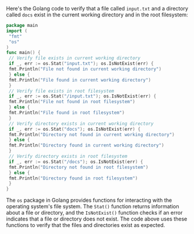 Here's the Golang code to verify that a file called `input.txt` and a directory called `docs` exist in the current working directory and in the root filesystem:
```go
package main
import (
 "fmt"
 "os"
)
func main() {
 // Verify file exists in current working directory
 if _, err := os.Stat("input.txt"); os.IsNotExist(err) {
 fmt.Println("File not found in current working directory")
 } else {
 fmt.Println("File found in current working directory")
 }
 // Verify file exists in root filesystem
 if _, err := os.Stat("/input.txt"); os.IsNotExist(err) {
 fmt.Println("File not found in root filesystem")
 } else {
 fmt.Println("File found in root filesystem")
 }
 // Verify directory exists in current working directory
 if _, err := os.Stat("docs"); os.IsNotExist(err) {
 fmt.Println("Directory not found in current working directory")
 } else {
 fmt.Println("Directory found in current working directory")
 }
 // Verify directory exists in root filesystem
 if _, err := os.Stat("/docs"); os.IsNotExist(err) {
 fmt.Println("Directory not found in root filesystem")
 } else {
 fmt.Println("Directory found in root filesystem")
 }
}
```
The `os` package in Golang provides functions for interacting with the operating system's file system. The `Stat()` function returns information about a file or directory, and the `IsNotExist()` function checks if an error indicates that a file or directory does not exist. The code above uses these functions to verify that the files and directories exist as expected.


